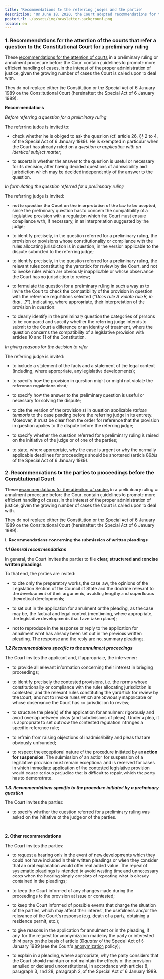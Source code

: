 ```yaml
---
title: 'Recommendations to the referring judges and the partie'
description: 'On June 18, 2020, the Court adopted recommendations for the attention, on the one hand, of jurisdictions, which may ask it a preliminary question and, on the other hand, to parties to proceedings before the Court. Given the growing number of cases that the Court is called upon to deal with, these recommendations are intended to promote more efficient handling of cases, in the interest of the good administration of justice.'
posterUrl: ~/assets/img/newsletter-background.png
locale: en
---
```


### 1\. Recommendations for the attention of the courts that refer a question to the Constitutional Court for a preliminary ruling

These <a href="https://www.const-court.be/public/common/fr/recommandationsparties.pdf" aria-label="Click to download the recommendations for the parties" target="_blank">recommendations for the attention of courts</a> in a preliminary ruling or annulment procedure before the Court contain guidelines to promote more efficient handling of cases, in the interest of the proper administration of justice, given the growing number of cases the Court is called upon to deal with.

They do not replace either the Constitution or the Special Act of 6 January 1989 on the Constitutional Court (hereinafter: the Special Act of 6 January 1989).

**Recommendations**

_Before referring a question for a preliminary ruling_

The referring judge is invited to:

- check whether he is obliged to ask the question (cf. article 26, §§ 2 to 4, of the Special Act of 6 January 1989). He is exempted in particular when the Court has already ruled on a _question or application with an identical subject matter_;

- to ascertain whether the answer to the question is useful or necessary for its decision, after having decided questions of admissibility and jurisdiction which may be decided independently of the answer to the question.

_In formulating the question referred for a preliminary ruling_

The referring judge is invited:

- not to question the Court on the interpretation of the law to be adopted, since the preliminary question has to concern the compatibility of a legislative provision with a regulation which the Court must ensure compliance with, if necessary, in an interpretation suggested by the judge;

- to identify precisely, in the question referred for a preliminary ruling, the provision or provisions whose constitutionality or compliance with the rules allocating jurisdiction is in question, in the version applicable to the dispute submitted to the referring judge;

- to identify precisely, in the question referred for a preliminary ruling, the relevant rules constituting the yardstick for review by the Court, and not to invoke rules which are obviously inapplicable or whose observance the Court has no jurisdiction to review;

- to formulate the question for a preliminary ruling in such a way as to invite the Court to check the compatibility of the provision in question with the reference regulations selected ("_Does rule A violate rule B, in that ...?_"), indicating, where appropriate, their interpretation of the provision in question;

- to clearly identify in the preliminary question the categories of persons to be compared and specify whether the referring judge intends to submit to the Court a difference or an identity of treatment, where the question concerns the compatibility of a legislative provision with articles 10 and 11 of the Constitution.

_In giving reasons for the decision to refer_

The referring judge is invited:

- to include a statement of the facts and a statement of the legal context (including, where appropriate, any legislative developments);

- to specify how the provision in question might or might not violate the reference regulations cited;

- to specify how the answer to the preliminary question is useful or necessary for solving the dispute;

- to cite the version of the provision(s) in question applicable _ratione temporis_ to the case pending before the referring judge in its entirety. Moreover, it must be clear from the order for reference that the provision in question applies to the dispute before the referring judge;

- to specify whether the question referred for a preliminary ruling is raised on the initiative of the judge or of one of the parties;

- to state, where appropriate, why the case is urgent or why the normally applicable deadlines for proceedings should be shortened (article 89*bis* of the Special Act of 6 January 1989).

### 2\. Recommendations to the parties to proceedings before the Constitutional Court

These <a href="https://www.const-court.be/public/common/fr/recommandationsparties.pdf" aria-label="Download the recommendations for the parties" target="_blank">recommendations for the attention of parties</a> in a preliminary ruling or annulment procedure before the Court contain guidelines to promote more efficient handling of cases, in the interest of the proper administration of justice, given the growing number of cases the Court is called upon to deal with.

They do not replace either the Constitution or the Special Act of 6 January 1989 on the Constitutional Court (hereinafter: the Special Act of 6 January 1989).

I. **Recommendations concerning the submission of written pleadings**

**_1.1 General recommendations_**

In general, the Court invites the parties to file **clear, structured and concise written pleadings**.

To that end, the parties are invited:

- to cite only the preparatory works, the case law, the opinions of the Legislation Section of the Council of State and the doctrine relevant to the development of their arguments, avoiding lengthy and superfluous theoretical developments;

- to set out in the application for annulment or the pleading, as the case may be, the factual and legal context (mentioning, where appropriate, the legislative developments that have taken place);

- not to reproduce in the response or reply to the application for annulment what has already been set out in the previous written pleading. The response and the reply are not summary pleadings.

**_1.2 Recommendations specific to the annulment proceedings_**

The Court invites the applicant and, if appropriate, the intervener:

- to provide all relevant information concerning their interest in bringing proceedings;

- to identify precisely the contested provisions, i.e. the norms whose constitutionality or compliance with the rules allocating jurisdiction is contested, and the relevant rules constituting the yardstick for review by the Court, and not to invoke rules which are obviously inapplicable or whose observance the Court has no jurisdiction to review;

- to structure the plea(s) of the application for annulment rigorously and avoid overlap between pleas (and subdivisions of pleas). Under a plea, it is appropriate to set out _how_ the contested regulation infringes a specific reference rule;

- to refrain from raising objections of inadmissibility and pleas that are obviously unfounded;

- to respect the exceptional nature of the procedure initiated by an **action for suspension**. The submission of an action for suspension of a legislative provision must remain exceptional and is reserved for cases in which immediate application of the contested legislative provision would cause serious prejudice that is difficult to repair, which the party has to demonstrate.

**_1.3. Recommendations specific to the procedure initiated by a preliminary question_**

The Court invites the parties:

- to specify whether the question referred for a preliminary ruling was asked on the initiative of the judge or of the parties.

<br>

**2. Other recommendations**

The Court invites the parties:

- to request a hearing only in the event of new developments which they could not have included in their written pleadings or when they consider that an oral explanation would offer real added value. The repeal of systematic pleadings is intended to avoid wasting time and unnecessary costs when the hearing simply consists of repeating what is already contained in the pleadings;

- to keep the Court informed of any changes made during the proceedings to the provision at issue or contested;

- to keep the Court informed of possible events that change the situation of the parties, which may affect their interest, the usefulness and/or the relevance of the Court's response (e.g. death of a party, obtaining a residence permit, etc.);

- to give reasons in the application for annulment or in the pleading, if any, for the request for anonymization made by the party or interested third party on the basis of article 30*quater* of the Special Act of 6 January 1989 (see the Court's [anonymization](/rule/anonymization-policy) policy);

- to explain in a pleading, where appropriate, why the party considers that the Court should maintain or not maintain the effects of the provision annulled or declared unconstitutional, in accordance with articles 8, paragraph 3, and 28, paragraph 2, of the Special Act of 6 January 1989.
